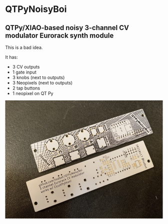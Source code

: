 # QTPyNoisyBoi

## QTPy/XIAO-based noisy 3-channel CV modulator Eurorack synth module

This is a bad idea.

It has:
- 3 CV outputs
- 1 gate input
- 3 knobs (next to outputs)
- 3 Neopixels (next to outputs)
- 2 tap buttons
- 1 neopixel on QT Py

<img src="./docs/qtpynoisyboi_pcb_white1.jpg" width="700"/>
